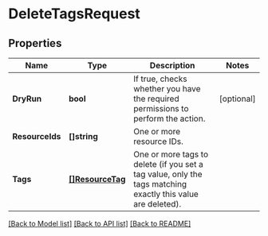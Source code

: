 # DeleteTagsRequest

## Properties

Name | Type | Description | Notes
------------ | ------------- | ------------- | -------------
**DryRun** | **bool** | If true, checks whether you have the required permissions to perform the action. | [optional] 
**ResourceIds** | **[]string** | One or more resource IDs. | 
**Tags** | [**[]ResourceTag**](ResourceTag.md) | One or more tags to delete (if you set a tag value, only the tags matching exactly this value are deleted). | 

[[Back to Model list]](../README.md#documentation-for-models) [[Back to API list]](../README.md#documentation-for-api-endpoints) [[Back to README]](../README.md)


